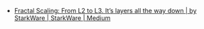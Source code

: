 - [Fractal Scaling: From L2 to L3. It’s layers all the way down | by StarkWare | StarkWare | Medium](https://medium.com/starkware/fractal-scaling-from-l2-to-l3-7fe238ecfb4f)